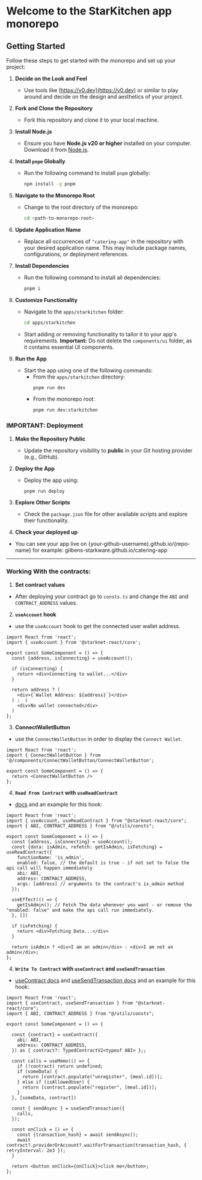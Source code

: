 # Welcome to the StarKitchen app monorepo

## Getting Started

Follow these steps to get started with the monorepo and set up your project:

1. **Decide on the Look and Feel**
   - Use tools like [https://v0.dev](https://v0.dev) or similar to play around and decide on the design and aesthetics of your project.

2. **Fork and Clone the Repository**
   - Fork this repository and clone it to your local machine.

3. **Install Node.js**
   - Ensure you have **Node.js v20 or higher** installed on your computer. Download it from [Node.js](https://nodejs.org).

4. **Install `pnpm` Globally**
   - Run the following command to install `pnpm` globally:
     ```bash
     npm install -g pnpm
     ```

5. **Navigate to the Monorepo Root**
   - Change to the root directory of the monorepo:
     ```bash
     cd <path-to-monorepo-root>
     ```

6. **Update Application Name**
   - Replace all occurrences of `"catering-app"` in the repository with your desired application name. This may include package names, configurations, or deployment references.

7. **Install Dependencies**
   - Run the following command to install all dependencies:
     ```bash
     pnpm i
     ```

8. **Customize Functionality**
   - Navigate to the `apps/starkitchen` folder:
     ```bash
     cd apps/starkitchen
     ```
   - Start adding or removing functionality to tailor it to your app's requirements. **Important:** Do not delete the `components/ui` folder, as it contains essential UI components.

9. **Run the App**
   - Start the app using one of the following commands:
     - From the `apps/starkitchen` directory:
       ```bash
       pnpm run dev
       ```
     - From the monorepo root:
       ```bash
       pnpm run dev:starkitchen
       ```

### IMPORTANT: Deployment

1. **Make the Repository Public**
   - Update the repository visibility to **public** in your Git hosting provider (e.g., GitHub).

2. **Deploy the App**
   - Deploy the app using:
     ```bash
     pnpm run deploy
     ```

3. **Explore Other Scripts**
   - Check the `package.json` file for other available scripts and explore their functionality.

4. **Check your deployed up**
  - You can see your app live on {your-github-username}.github.io/{repo-name} for example: gilbens-starkware.github.io/catering-app
---

### Working With the contracts:

1. **Set contract values**
  - After deploying your contract go to `consts.ts` and change the `ABI` and `CONTRACT_ADDRESS` values.

2. **`useAccount` hook** 
  - use the `useAccount` hook to get the connected user wallet address.

```tsx
import React from 'react';
import { useAccount } from '@starknet-react/core';

export const SomeComponent = () => {
  const {address, isConnecting} = useAccount();

  if (isConnecting) {
    return <div>Connecting to wallet...</div>
  }

  return address ? (
    <div>{`Wallet Address: ${address}`}</div> 
  ) :  (
    <div>No wallet connected</div>
  )
};
```

3. **ConnectWalletButton** 
  - use the `ConnectWalletButton` in order to display the `Connect Wallet`.

```tsx
import React from 'react';
import { ConnectWalletButton } from '@/components/ConnectWalletButton/ConnectWalletButton';

export const SomeComponent = () => {
  return <ConnectWalletButton />
};
```

4. **`Read From Contract` with `useReadContract`**
  - [docs](https://www.starknet-react.com/docs/hooks/use-read-contract) and an example for this hook: 

```tsx
import React from 'react';
import { useAccount, useReadContract } from "@starknet-react/core";
import { ABI, CONTRACT_ADDRESS } from "@/utils/consts";

export const SomeComponent = () => {
  const {address, isConnecting} = useAccount();
  const {data: isAdmin, refetch: getIsAdmin, isFetching} = useReadContract({ 
    functionName: 'is_admin', 
    enabled: false, // the default is true - if not set to false the api call will happen immediately
    abi: ABI,
    address: CONTRACT_ADDRESS,
    args: [address] // arguments to the contract's is_admin method
  });

  useEffect(() => {
    getIsAdmin(); // Fetch The data whenever you want - or remove the "enabled: false" and make the api call run immediately.
  }, [])

  if (isFetching) {
    return <div>Fetching Data...</div>
  }

  return isAdmin ? <div>I am an admin</div> : <div>I am not an admin</div>;
};
```

4. **`Write To Contract` with `useContract` and `useSendTransaction`**
  - [useContract docs](https://www.starknet-react.com/docs/hooks/use-contract) and [useSendTransaction docs](https://www.starknet-react.com/docs/hooks/use-read-contract) and an example for this hook: 

```tsx
import React from 'react';
import { useContract, useSendTransaction } from "@starknet-react/core";
import { ABI, CONTRACT_ADDRESS } from "@/utils/consts";

export const SomeComponent = () => {
  
  const {contract} = useContract({
    abi: ABI,
    address: CONTRACT_ADDRESS,
  }) as { contract?: TypedContractV2<typeof ABI> };;

  const calls = useMemo(() => {
    if (!contract) return undefined;
    if (someData) {
      return [contract.populate("unregister", [meal.id])];
    } else if (isAllowedUser) {
      return [contract.populate("register", [meal.id])];
    }
  }, [someData, contract])

  const { sendAsync } = useSendTransaction({ 
    calls, 
  });  

  const onClick = () => {
    const {transaction_hash} = await sendAsync();
    await contract?.providerOrAccount?.waitForTransaction(transaction_hash, { retryInterval: 2e3 });
  }
  
  return <button onClick={onClick}>click me</button>;
};
```
